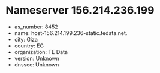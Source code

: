 # Nameserver 156.214.236.199

* as_number: 8452
* name: host-156.214.199.236-static.tedata.net.
* city: Giza
* country: EG
* organization: TE Data
* version: Unknown
* dnssec: Unknown
